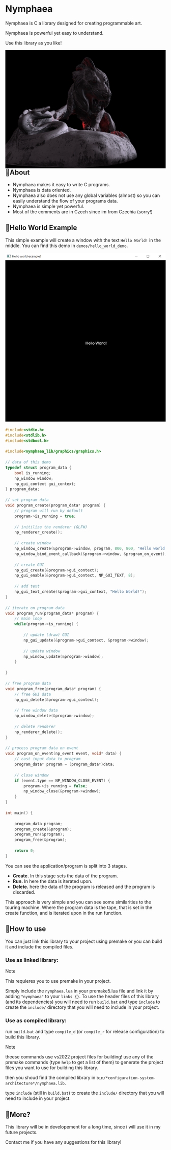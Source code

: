# Nymphaea

Nymphaea is C a library designed for creating programmable art.

Nymphaea is powerful yet easy to understand.

Use this library as you like!

<img style="float: right;" src="https://github.com/FiveN1/nymphaea/blob/main/res/lion_demo_screenshot1.png" alt="Nymphaea 3D screenshot" width="512"/>

## 🌸About
- Nymphaea makes it easy to write C programs.
- Nymphaea is data oriented.
- Nymphaea also does not use any global variables (almost) so you can easily understand the flow of your programs data.
- Nymphaea is simple yet powerful.
- Most of the comments are in Czech since im from Czechia (sorry!)

## 🌸Hello World Example
This simple example will create a window with the text `Hello World!` in the middle.
You can find this demo in `demos/hello_world_demo`.

<img src="https://github.com/FiveN1/nymphaea/blob/main/demos/hello_world_demo/res/hello_world_example_result.png" alt="Hello World example result" width="512"/>

```c
#include<stdio.h>
#include<stdlib.h>
#include<stdbool.h>

#include<nymphaea_lib/graphics/graphics.h>

// data of this demo
typedef struct program_data {
    bool is_running;
    np_window window;
    np_gui_context gui_context;
} program_data;

// set program data
void program_create(program_data* program) {
    // program will run by default
    program->is_running = true;

    // initilize the renderer (GLFW)
    np_renderer_create();

    // create window
    np_window_create(&program->window, program, 800, 800, "Hello world example!");
    np_window_bind_event_callback(&program->window, &program_on_event); // also bind the window callback so we can close the window!

    // create GUI
    np_gui_create(&program->gui_context);
    np_gui_enable(&program->gui_context, NP_GUI_TEXT, 8);

    // add text
    np_gui_text_create(&program->gui_context, "Hello World!");
}

// iterate on program data
void program_run(program_data* program) {
    // main loop
    while(program->is_running) {

        // update (draw) GUI
        np_gui_update(&program->gui_context, &program->window);

        // update window
        np_window_update(&program->window);
    }

}

// free program data
void program_free(program_data* program) {
    // free GUI data
    np_gui_delete(&program->gui_context);

    // free window data
    np_window_delete(&program->window);

    // delete renderer
    np_renderer_delete();
}

// process program data on event
void program_on_event(np_event event, void* data) {
    // cast input data to program
    program_data* program = (program_data*)data;

    // close window
    if (event.type == NP_WINDOW_CLOSE_EVENT) {
        program->is_running = false;
        np_window_close(&program->window);
    }
}

int main() {

    program_data program;
    program_create(&program);
    program_run(&program);
    program_free(&program);

    return 0;
}

```

You can see the application/program is split into 3 stages.
- **Create.** In this stage sets the data of the program.
- **Run.** In here the data is iterated upon.
- **Delete.** here the data of the program is released and the program is discarded.

This approach is very simple and you can see some similarities to the touring machine. Where the program data is the tape, that is set in the create function, and is iterated upon in the run function.

## 🌸How to use
You can just link this library to your project using premake or you can build it and include the compiled files.

### Use as linked library:
> [!NOTE]
> This requieres you to use premake in your project.

Simply include the `nymphaea.lua` in your premake5.lua file and link it by adding `"nymphaea"` to your `links {}`.
To use the header files of this library (and its dependencies) you will need to run `build.bat` and type `include` to create the `include/` directory that you will need to include in your project.

### Use as compiled library:
run `build.bat` and type `compile_d` (or `compile_r` for release configuration) to build this library.

> [!NOTE]
> theese commands use vs2022 project files for building!
> use any of the premake commands (type `help` to get a list of them) to generate the project files you want to use for building this library.

then you shoud find the compiled library in `bin/*configuration-system-architecture*/nymphaea.lib`.

type `include` (still in `build.bat`) to create the `include/` directory that you will need to include in your project.

## 🌸More?
This library will be in developement for a long time, since i will use it in my future projects.

Contact me if you have any suggestions for this library!

